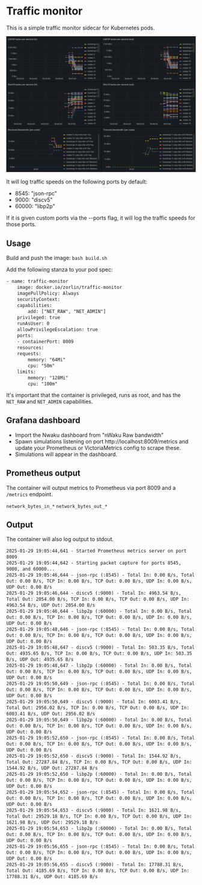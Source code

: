 # Traffic monitor

This is a simple traffic monitor sidecar for Kubernetes pods.

![alt text](image.png)

It will log traffic speeds on the following ports by default:
- 8545: "json-rpc"
- 9000: "discv5"
- 60000: "libp2p"

If it is given custom ports via the --ports flag, it will log the traffic speeds for those ports.

## Usage
Build and push the image:
`bash build.sh`

Add the following stanza to your pod spec:

```
- name: traffic-monitor
    image: docker.io/zorlin/traffic-monitor
    imagePullPolicy: Always
    securityContext:
    capabilities:
        add: ["NET_RAW", "NET_ADMIN"]
    privileged: true
    runAsUser: 0
    allowPrivilegeEscalation: true
    ports:
    - containerPort: 8009
    resources:
    requests:
        memory: "64Mi"
        cpu: "50m"
    limits:
        memory: "128Mi"
        cpu: "100m"
```

It's important that the container is privileged, runs as root, and has the `NET_RAW` and `NET_ADMIN` capabilities.

## Grafana dashboard
* Import the Nwaku dashboard from "nWaku Raw bandwidth"
* Spawn simulations listening on port http://localhost:8009/metrics and update your Prometheus or VictoriaMetrics config to scrape these.
* Simulations will appear in the dashboard.

## Prometheus output
The container will output metrics to Prometheus via port 8009 and a `/metrics` endpoint.

`network_bytes_in_*`
`network_bytes_out_*`

## Output
The container will also log output to stdout.

```
2025-01-29 19:05:44,641 - Started Prometheus metrics server on port 8009
2025-01-29 19:05:44,642 - Starting packet capture for ports 8545, 9000, and 60000...
2025-01-29 19:05:46,644 - json-rpc (:8545) - Total In: 0.00 B/s, Total Out: 0.00 B/s, TCP In: 0.00 B/s, TCP Out: 0.00 B/s, UDP In: 0.00 B/s, UDP Out: 0.00 B/s
2025-01-29 19:05:46,644 - discv5 (:9000) - Total In: 4963.54 B/s, Total Out: 2054.00 B/s, TCP In: 0.00 B/s, TCP Out: 0.00 B/s, UDP In: 4963.54 B/s, UDP Out: 2054.00 B/s
2025-01-29 19:05:46,644 - libp2p (:60000) - Total In: 0.00 B/s, Total Out: 0.00 B/s, TCP In: 0.00 B/s, TCP Out: 0.00 B/s, UDP In: 0.00 B/s, UDP Out: 0.00 B/s
2025-01-29 19:05:48,646 - json-rpc (:8545) - Total In: 0.00 B/s, Total Out: 0.00 B/s, TCP In: 0.00 B/s, TCP Out: 0.00 B/s, UDP In: 0.00 B/s, UDP Out: 0.00 B/s
2025-01-29 19:05:48,647 - discv5 (:9000) - Total In: 503.35 B/s, Total Out: 4935.65 B/s, TCP In: 0.00 B/s, TCP Out: 0.00 B/s, UDP In: 503.35 B/s, UDP Out: 4935.65 B/s
2025-01-29 19:05:48,647 - libp2p (:60000) - Total In: 0.00 B/s, Total Out: 0.00 B/s, TCP In: 0.00 B/s, TCP Out: 0.00 B/s, UDP In: 0.00 B/s, UDP Out: 0.00 B/s
2025-01-29 19:05:50,649 - json-rpc (:8545) - Total In: 0.00 B/s, Total Out: 0.00 B/s, TCP In: 0.00 B/s, TCP Out: 0.00 B/s, UDP In: 0.00 B/s, UDP Out: 0.00 B/s
2025-01-29 19:05:50,649 - discv5 (:9000) - Total In: 6003.41 B/s, Total Out: 2956.02 B/s, TCP In: 0.00 B/s, TCP Out: 0.00 B/s, UDP In: 6003.41 B/s, UDP Out: 2956.02 B/s
2025-01-29 19:05:50,649 - libp2p (:60000) - Total In: 0.00 B/s, Total Out: 0.00 B/s, TCP In: 0.00 B/s, TCP Out: 0.00 B/s, UDP In: 0.00 B/s, UDP Out: 0.00 B/s
2025-01-29 19:05:52,650 - json-rpc (:8545) - Total In: 0.00 B/s, Total Out: 0.00 B/s, TCP In: 0.00 B/s, TCP Out: 0.00 B/s, UDP In: 0.00 B/s, UDP Out: 0.00 B/s
2025-01-29 19:05:52,650 - discv5 (:9000) - Total In: 1544.92 B/s, Total Out: 27287.84 B/s, TCP In: 0.00 B/s, TCP Out: 0.00 B/s, UDP In: 1544.92 B/s, UDP Out: 27287.84 B/s
2025-01-29 19:05:52,650 - libp2p (:60000) - Total In: 0.00 B/s, Total Out: 0.00 B/s, TCP In: 0.00 B/s, TCP Out: 0.00 B/s, UDP In: 0.00 B/s, UDP Out: 0.00 B/s
2025-01-29 19:05:54,652 - json-rpc (:8545) - Total In: 0.00 B/s, Total Out: 0.00 B/s, TCP In: 0.00 B/s, TCP Out: 0.00 B/s, UDP In: 0.00 B/s, UDP Out: 0.00 B/s
2025-01-29 19:05:54,653 - discv5 (:9000) - Total In: 1621.98 B/s, Total Out: 29529.18 B/s, TCP In: 0.00 B/s, TCP Out: 0.00 B/s, UDP In: 1621.98 B/s, UDP Out: 29529.18 B/s
2025-01-29 19:05:54,653 - libp2p (:60000) - Total In: 0.00 B/s, Total Out: 0.00 B/s, TCP In: 0.00 B/s, TCP Out: 0.00 B/s, UDP In: 0.00 B/s, UDP Out: 0.00 B/s
2025-01-29 19:05:56,655 - json-rpc (:8545) - Total In: 0.00 B/s, Total Out: 0.00 B/s, TCP In: 0.00 B/s, TCP Out: 0.00 B/s, UDP In: 0.00 B/s, UDP Out: 0.00 B/s
2025-01-29 19:05:56,655 - discv5 (:9000) - Total In: 17788.31 B/s, Total Out: 4185.69 B/s, TCP In: 0.00 B/s, TCP Out: 0.00 B/s, UDP In: 17788.31 B/s, UDP Out: 4185.69 B/s
```
